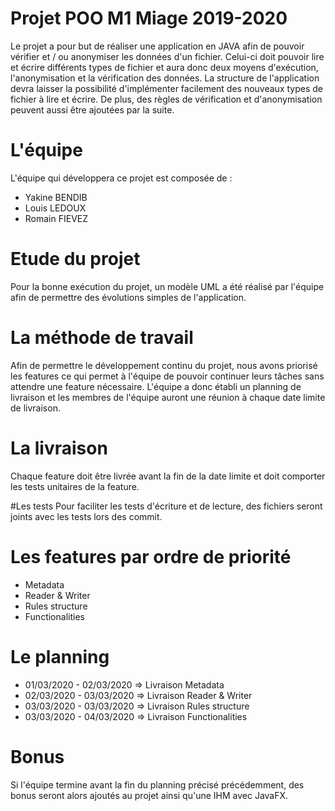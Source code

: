 # Projet POO M1 Miage 2019-2020

Le projet a pour but de réaliser une application en JAVA afin de pouvoir vérifier et / ou anonymiser les données d'un fichier.
Celui-ci doit pouvoir lire et écrire différents types de fichier et aura donc deux moyens d'exécution, l'anonymisation et la vérification des données.
La structure de l'application devra laisser la possibilité d'implémenter facilement des nouveaux types de fichier à lire et écrire.
De plus, des règles de vérification et d'anonymisation peuvent aussi être ajoutées par la suite.

# L'équipe
L'équipe qui développera ce projet est composée de :
- Yakine BENDIB
- Louis LEDOUX
- Romain FIEVEZ

# Etude du projet
Pour la bonne exécution du projet, un modèle UML a été réalisé par l'équipe afin de permettre des évolutions simples de l'application.

# La méthode de travail
Afin de permettre le développement continu du projet, nous avons priorisé les features ce qui permet à l'équipe de pouvoir continuer leurs tâches sans attendre une feature nécessaire.
L'équipe a donc établi un planning de livraison et les membres de l'équipe auront une réunion à chaque date limite de livraison.

# La livraison
Chaque feature doit être livrée avant la fin de la date limite et doit comporter les tests unitaires de la feature.

#Les tests
Pour faciliter les tests d'écriture et de lecture, des fichiers seront joints avec les tests lors des commit.

# Les features par ordre de priorité
- Metadata
- Reader & Writer
- Rules structure
- Functionalities

# Le planning
- 01/03/2020 - 02/03/2020 => Livraison Metadata
- 02/03/2020 - 03/03/2020 => Livraison Reader & Writer
- 03/03/2020 - 03/03/2020 => Livraison Rules structure
- 03/03/2020 - 04/03/2020 => Livraison Functionalities

# Bonus
Si l'équipe termine avant la fin du planning précisé précédemment, des bonus seront alors ajoutés au projet ainsi qu'une IHM avec JavaFX.

